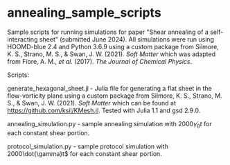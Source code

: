 # annealing_sample_scripts

Sample scripts for running simulations for paper "Shear annealing of a self-interacting sheet" (submitted June 2024). All simulations were run using HOOMD-blue 2.4 and Python 3.6.9 using a custom package from Silmore, K. S., Strano, M. S., & Swan, J. W. (2021). *Soft Matter* which was adapted from Fiore, A. M., *et al.* (2017). *The Journal of Chemical Physics*.

Scripts:

generate_hexagonal_sheet.jl - Julia file for generating a flat sheet in the flow-vorticity plane using a custom package from Silmore, K. S., Strano, M. S., & Swan, J. W. (2021). *Soft Matter* which can be found at https://github.com/ksil/KMesh.jl. Tested with Julia 1.1 and gsd 2.9.0.

annealing_simulation.py - sample annealing simulation with $2000\dot{\gamma}_0t$ for each constant shear portion.

protocol_simulation.py - sample protocol simulation with $2000$\dot{\gamma}t$ for each constant shear portion.
